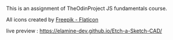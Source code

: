 This is an assignment of TheOdinProject JS fundamentals course.


All icons created by <a href="https://www.flaticon.com/free-icons/refresh" title="Freepik">Freepik - Flaticon</a>


live preview : https://elamine-dev.github.io/Etch-a-Sketch-CAD/



